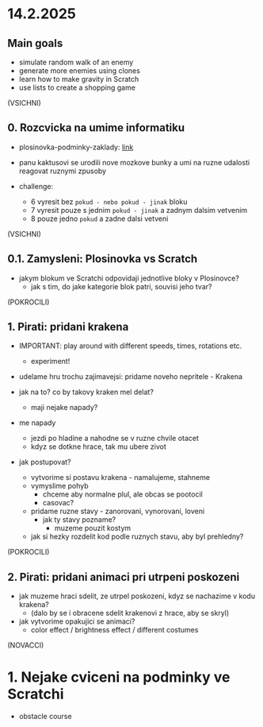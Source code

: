 # 14.2.2025

## Main goals

- simulate random walk of an enemy
- generate more enemies using clones
- learn how to make gravity in Scratch
- use lists to create a shopping game

(VSICHNI)
## 0. Rozcvicka na umime informatiku

- plosinovka-podminky-zaklady: [link](https://www.umimeinformatiku.cz/plosinovka#ps445)
- panu kaktusovi se urodili nove mozkove bunky a umi na ruzne udalosti reagovat ruznymi zpusoby 

- challenge:
  - 6 vyresit bez `pokud - nebo pokud - jinak` bloku
  - 7 vyresit pouze s jednim `pokud - jinak` a zadnym dalsim vetvenim
  - 8 pouze jedno `pokud` a zadne dalsi vetveni

(VSICHNI)
## 0.1. Zamysleni: Plosinovka vs Scratch

- jakym blokum ve Scratchi odpovidaji jednotlive bloky v Plosinovce?
  - jak s tim, do jake kategorie blok patri, souvisi jeho tvar?

(POKROCILI)
## 1. Pirati: pridani krakena

- IMPORTANT: play around with different speeds, times, rotations etc. 
  - experiment!

- udelame hru trochu zajimavejsi: pridame noveho nepritele - Krakena

- jak na to? co by takovy kraken mel delat?
  - maji nejake napady?

- me napady
  - jezdi po hladine a nahodne se v ruzne chvile otacet
  - kdyz se dotkne hrace, tak mu ubere zivot

- jak postupovat?
  - vytvorime si postavu krakena - namalujeme, stahneme
  - vymyslime pohyb
    - chceme aby normalne plul, ale obcas se pootocil
    - casovac?
  - pridame ruzne stavy - zanorovani, vynorovani, loveni
    - jak ty stavy pozname?
      - muzeme pouzit kostym
  - jak si hezky rozdelit kod podle ruznych stavu, aby byl prehledny?

(POKROCILI)
## 2. Pirati: pridani animaci pri utrpeni poskozeni

- jak muzeme hraci sdelit, ze utrpel poskozeni, kdyz se nachazime v kodu krakena?
  - (dalo by se i obracene sdelit krakenovi z hrace, aby se skryl)
- jak vytvorime opakujici se animaci?
  - color effect / brightness effect / different costumes

(NOVACCI)
# 1. Nejake cviceni na podminky ve Scratchi

- obstacle course
